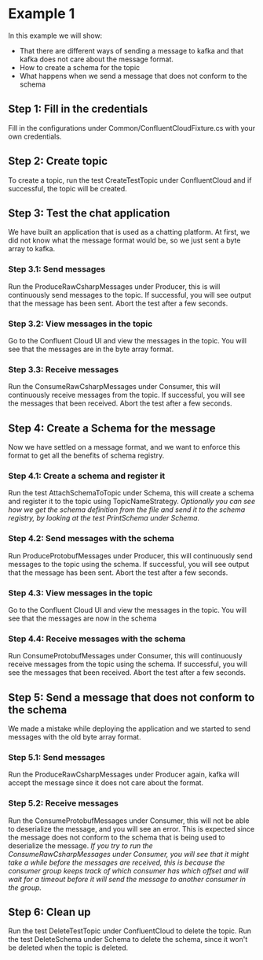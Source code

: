 # Example 1

In this example we will show:

* That there are different ways of sending a message to kafka
  and that kafka does not care about the message format.
* How to create a schema for the topic
* What happens when we send a message that does not conform to the schema

## Step 1: Fill in the credentials

Fill in the configurations under Common/ConfluentCloudFixture.cs with your own credentials.

## Step 2: Create topic

To create a topic, run the test CreateTestTopic under ConfluentCloud and if successful, the topic will be created.

## Step 3: Test the chat application

We have built an application that is used as a chatting platform. At first, we did not know what the message format
would be, so we just sent a byte array to kafka.

### Step 3.1: Send messages

Run the ProduceRawCsharpMessages under Producer, this is will continuously send messages to the topic.
If successful, you will see output that the message has been sent.
Abort the test after a few seconds.

### Step 3.2: View messages in the topic

Go to the Confluent Cloud UI and view the messages in the topic. You will see that the messages are in the byte array
format.

### Step 3.3: Receive messages

Run the ConsumeRawCsharpMessages under Consumer, this will continuously receive messages from the topic.
If successful, you will see the messages that been received.
Abort the test after a few seconds.

## Step 4: Create a Schema for the message

Now we have settled on a message format, and we want to enforce this format to get all the benefits of schema registry.

### Step 4.1: Create a schema and register it

Run the test AttachSchemaToTopic under Schema, this will create a schema and register it to the topic using
TopicNameStrategy.
_Optionally you can see how we get the schema definition from the file and send it to the schema registry, by looking at
the test PrintSchema under Schema._

### Step 4.2: Send messages with the schema

Run ProduceProtobufMessages under Producer, this will continuously send messages to the topic using the schema.
If successful, you will see output that the message has been sent.
Abort the test after a few seconds.

### Step 4.3: View messages in the topic

Go to the Confluent Cloud UI and view the messages in the topic. You will see that the messages are now in the schema

### Step 4.4: Receive messages with the schema

Run ConsumeProtobufMessages under Consumer, this will continuously receive messages from the topic using the schema.
If successful, you will see the messages that been received.
Abort the test after a few seconds.

## Step 5: Send a message that does not conform to the schema

We made a mistake while deploying the application and we started to send messages with the old byte array format.

### Step 5.1: Send messages

Run the ProduceRawCsharpMessages under Producer again, kafka will accept the message since it does not care about the
format.

### Step 5.2: Receive messages

Run the ConsumeProtobufMessages under Consumer, this will not be able to deserialize the message, and you will see an
error.
This is expected since the message does not conform to the schema that is being used to deserialize the message.
_If you try to run the ConsumeRawCsharpMessages under Consumer, you will see that it might take a while before the
messages are received, this is because the consumer group keeps track of which consumer has which offset and will wait
for a timeout before it will send the message to another consumer in the group._

## Step 6: Clean up

Run the test DeleteTestTopic under ConfluentCloud to delete the topic.
Run the test DeleteSchema under Schema to delete the schema, since it won't be deleted when the topic is deleted.
